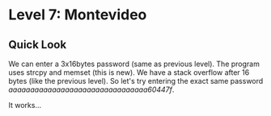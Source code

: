 # Level 7: Montevideo

## Quick Look

We can enter a 3x16bytes password (same as previous level).
The program uses strcpy and memset (this is new).
We have a stack overflow after 16 bytes (like the previous level).
So let's try entering the exact same password *aaaaaaaaaaaaaaaaaaaaaaaaaaaaaaaa60447f*.

It works...